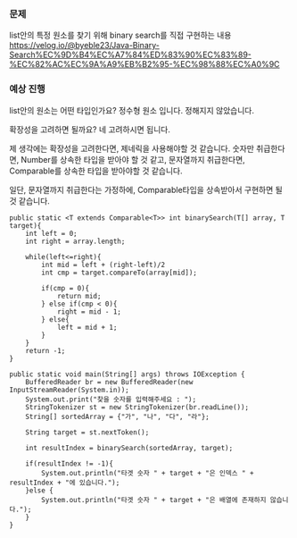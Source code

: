### 문제
list안의 특정 원소를 찾기 위해 binary search를 직접 구현하는 내용
https://velog.io/@byeble23/Java-Binary-Search%EC%9D%B4%EC%A7%84%ED%83%90%EC%83%89-%EC%82%AC%EC%9A%A9%EB%B2%95-%EC%98%88%EC%A0%9C

### 예상 진행
list안의 원소는 어떤 타입인가요?
정수형 원소 입니다.
정해지지 않았습니다.

확장성을 고려하면 될까요?
네 고려하시면 됩니다.

제 생각에는 확장성을 고려한다면, 제네릭을 사용해야할 것 같습니다.
숫자만 취급한다면, Number를 상속한 타입을 받아야 할 것 같고,
문자열까지 취급한다면, Comparable를 상속한 타입을 받아야할 것 같습니다.

일단, 문자열까지 취급한다는 가정하에, Comparable타입을 상속받아서 구현하면 될 것 같습니다.

```
public static <T extends Comparable<T>> int binarySearch(T[] array, T target){
	int left = 0;
	int right = array.length;

	while(left<=right){
		int mid = left + (right-left)/2
		int cmp = target.compareTo(array[mid]);

		if(cmp = 0){
			return mid;
		} else if(cmp < 0){  
		    right = mid - 1;  
		} else{  
		    left = mid + 1;  
		}
	}
	return -1;
}

public static void main(String[] args) throws IOException {  
    BufferedReader br = new BufferedReader(new InputStreamReader(System.in));  
    System.out.print("찾을 숫자를 입력해주세요 : ");  
    StringTokenizer st = new StringTokenizer(br.readLine());  
    String[] sortedArray = {"가", "나", "다", "라"};  
  
    String target = st.nextToken();  
  
    int resultIndex = binarySearch(sortedArray, target);  
  
    if(resultIndex != -1){  
        System.out.println("타겟 숫자 " + target + "은 인덱스 " + resultIndex + "에 있습니다.");  
    }else {  
        System.out.println("타겟 숫자 " + target + "은 배열에 존재하지 않습니다.");  
    }  
}
```
